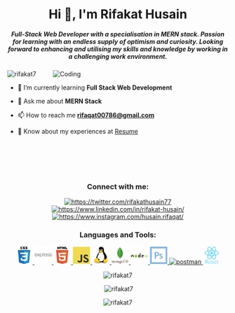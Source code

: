 <h1 align="center">Hi 👋, I'm Rifakat Husain</h1>
<h5 align="center">Full-Stack Web Developer with a specialisation in MERN stack. Passion for learning with an endless supply of optimism and curiosity. Looking forward to enhancing and utilising my skills and knowledge by working in a challenging work environment.</h5>
<img align="right" alt="Coding" width="400" src="https://i.pinimg.com/originals/2a/53/65/2a53651a35816f499270d8275fd5318f.gif">

<p align="left"> <img src="https://komarev.com/ghpvc/?username=rifakat7&label=Profile%20views&color=0e75b6&style=flat" alt="rifakat7" /> </p>


- 🌱 I’m currently learning **Full Stack Web Development**

- 💬 Ask me about **MERN Stack**

- 📫 How to reach me **rifaqat00786@gmail.com**

- 📄 Know about my experiences at [Resume](https://drive.google.com/drive/folders/1-BMwC6J-6ajMGoFfjfBNDyVS6uExi4Ex?usp=sharing)
<br><br><br><br><br><br>
<h3 align="center">Connect with me:</h3>
<p align="center">
<a href="https://twitter.com/rifakathusain77" target="blank"><img src="https://cdn-icons-png.flaticon.com/512/124/124021.png" alt="https://twitter.com/rifakathusain77" height="30" width="40" /></a>
<a href="https://www.linkedin.com/in/rifakat-husain/" target="blank"><img src="https://upload.wikimedia.org/wikipedia/commons/thumb/c/ca/LinkedIn_logo_initials.png/800px-LinkedIn_logo_initials.png" alt="https://www.linkedin.com/in/rifakat-husain/" height="30" width="40" /></a>
<a href="https://www.instagram.com/husain.rifaqat/" target="blank"><img src="https://cdn.pixabay.com/photo/2016/08/09/17/52/instagram-1581266__340.jpg" alt="https://www.instagram.com/husain.rifaqat/" height="30" width="40" /></a>
</p>

<h3 align="center">Languages and Tools:</h3>
<p align="center"><a href="https://www.w3schools.com/css/" target="_blank" rel="noreferrer"> <img src="https://raw.githubusercontent.com/devicons/devicon/master/icons/css3/css3-original-wordmark.svg" alt="css3" width="40" height="40"/> </a> <a href="https://expressjs.com" target="_blank" rel="noreferrer"> <img src="https://raw.githubusercontent.com/devicons/devicon/master/icons/express/express-original-wordmark.svg" alt="express" width="40" height="40"/> </a> <a href="https://www.w3.org/html/" target="_blank" rel="noreferrer"> <img  src="https://raw.githubusercontent.com/devicons/devicon/master/icons/html5/html5-original-wordmark.svg" alt="html5" width="40" height="40"/> </a> <a href="https://developer.mozilla.org/en-US/docs/Web/JavaScript" target="_blank" rel="noreferrer"> <img src="https://raw.githubusercontent.com/devicons/devicon/master/icons/javascript/javascript-original.svg" alt="javascript" width="40" height="40"/> </a> <a href="https://www.linux.org/" target="_blank" rel="noreferrer"> <img src="https://raw.githubusercontent.com/devicons/devicon/master/icons/linux/linux-original.svg" alt="linux" width="40" height="40"/> </a> <a href="https://www.mongodb.com/" target="_blank" rel="noreferrer"> <img src="https://raw.githubusercontent.com/devicons/devicon/master/icons/mongodb/mongodb-original-wordmark.svg" alt="mongodb" width="40" height="40"/> </a> <a href="https://nodejs.org" target="_blank" rel="noreferrer"> <img src="https://raw.githubusercontent.com/devicons/devicon/master/icons/nodejs/nodejs-original-wordmark.svg" alt="nodejs" width="40" height="40"/> </a> <a href="https://www.photoshop.com/en" target="_blank" rel="noreferrer"> <img src="https://raw.githubusercontent.com/devicons/devicon/master/icons/photoshop/photoshop-line.svg" alt="photoshop" width="40" height="40"/> </a> <a href="https://postman.com" target="_blank" rel="noreferrer"> <img src="https://www.vectorlogo.zone/logos/getpostman/getpostman-icon.svg" alt="postman" width="40" height="40"/> </a> <a href="https://reactjs.org/" target="_blank" rel="noreferrer"> <img  src="https://raw.githubusercontent.com/devicons/devicon/master/icons/react/react-original-wordmark.svg" alt="react" width="40" height="40"/> </a></p>

<p align="center"><img src="https://github-readme-stats.vercel.app/api/top-langs?username=rifakat7&show_icons=true&locale=en&layout=compact"  alt="rifakat7" /></p>

<p align="center">&nbsp;<img  src="https://github-readme-stats.vercel.app/api?username=rifakat7&show_icons=true&locale=en" alt="rifakat7" /></p>

<p align="center"><img  src="https://github-readme-streak-stats.herokuapp.com/?user=rifakat7&" alt="rifakat7" /></p>

